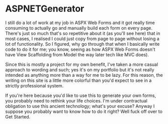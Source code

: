 # ASPNETGenerator

I still do a lot of work at my job in ASPX Web Forms and it got really time consuming to actually go and manually build each form on every page. There's just so much that's so repetitive about it (as you'll see here) that in most cases, I realised I could just copy from page to page without losing a lot of functionality. So I figured, why go through that when I basically write code to do it for me; you know, seeing as how ASPX Web Forms doesn't have View Scaffolding from Model the way later tech like MVC does).

Since this is mostly a project for my own benefit, I've taken a more casual approach to wording and such; yes it's on my portfolio but it's not really intended as anything more than a way for me to be lazy. For this reason, the writing on this site is a little more colorful than you'd expect to see in a strictly professional system.

If you're here because you'd like to use this to generate your own forms, you probably need to rethink your life choices. I'm under contractual obligation to use this ancient technology; what's your excuse? Anyway I suppose you probably want to know how to do it right? Well fuck off over to Get Started.